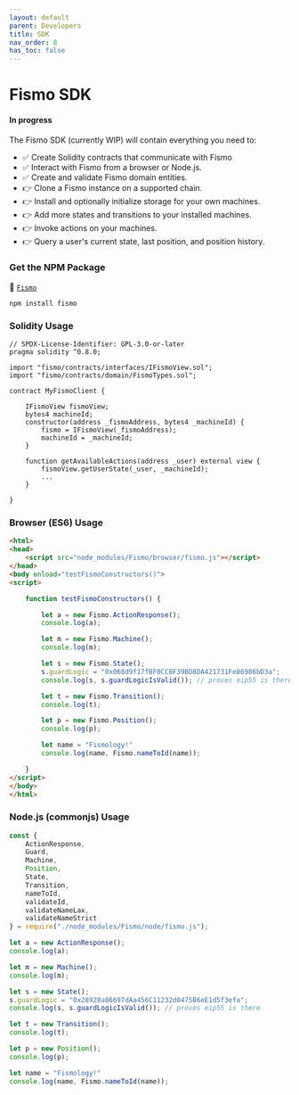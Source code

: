 ```yaml
---
layout: default
parent: Developers
title: SDK
nav_order: 8
has_toc: false
---
```

# Fismo SDK
#### In progress
The Fismo SDK (currently WIP) will contain everything you need to:
* ✅ Create Solidity contracts that communicate with Fismo
* ✅ Interact with Fismo from a browser or Node.js.
* ✅ Create and validate Fismo domain entities.
* 👉 Clone a Fismo instance on a supported chain.
* 👉 Install and optionally initialize storage for your own machines.
* 👉 Add more states and transitions to your installed machines.
* 👉 Invoke actions on your machines.
* 👉 Query a user's current state, last position, and position history.

### Get the NPM Package
💾 [`Fismo`](https://www.npmjs.com/package/fismo)
```shell
npm install fismo
```

### Solidity Usage

```solidity
// SPDX-License-Identifier: GPL-3.0-or-later
pragma solidity ^0.8.0;

import "fismo/contracts/interfaces/IFismoView.sol";
import "fismo/contracts/domain/FismoTypes.sol";

contract MyFismoClient {
    
    IFismoView fismoView;
    bytes4 machineId;
    constructor(address _fismoAddress, bytes4 _machineId) {
        fismo = IFismoView(_fismoAddress);
        machineId = _machineId;
    }

    function getAvailableActions(address _user) external view {
        fismoView.getUserState(_user, _machineId);
        ...
    }
    
}

```

### Browser (ES6) Usage
```html
<html>
<head>
    <script src="node_modules/Fismo/browser/fismo.js"></script>
</head>
<body onload="testFismoConstructors()">
<script>

    function testFismoConstructors() {

        let a = new Fismo.ActionResponse();
        console.log(a);

        let m = new Fismo.Machine();
        console.log(m);

        let s = new Fismo.State();
        s.guardLogic = "0x068d9f17fBF0CCBF39BD8DA421731Fe86986bD3a";
        console.log(s, s.guardLogicIsValid()); // proves eip55 is there

        let t = new Fismo.Transition();
        console.log(t);

        let p = new Fismo.Position();
        console.log(p);

        let name = "Fismology!"
        console.log(name, Fismo.nameToId(name));

    }
</script>
</body>
</html>
```

### Node.js (commonjs) Usage
```javascript
const { 
    ActionResponse, 
    Guard,
    Machine,
    Position,
    State,
    Transition,
    nameToId,
    validateId,
    validateNameLax,
    validateNameStrict
} = require("./node_modules/Fismo/node/fismo.js");

let a = new ActionResponse();
console.log(a);

let m = new Machine();
console.log(m);

let s = new State();
s.guardLogic = "0x28928a86697dAa456C11232d0475B6eE1d5f3efa";
console.log(s, s.guardLogicIsValid()); // proves eip55 is there

let t = new Transition();
console.log(t);

let p = new Position();
console.log(p);

let name = "Fismology!"
console.log(name, Fismo.nameToId(name));

```